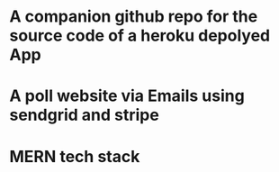 # A companion github repo for the source code of a heroku depolyed App
# A poll website via Emails using sendgrid and stripe
# MERN tech stack 

